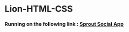 # Lion-HTML-CSS
### Running on the following link : [Sprout Social App](https://ahmedalianz.github.io/Lion-HTML-CSS)

